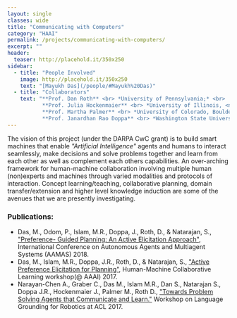 ```yaml
---
layout: single
classes: wide
title: "Communicating with Computers"
category: "HAAI"
permalink: /projects/communicating-with-computers/
excerpt: ""
header:
  teaser: http://placehold.it/350x250
sidebar:
  - title: "People Involved"
    image: http://placehold.it/350x250
    text: "[Mayukh Das](/people/#Mayukh%20Das)"
  - title: "Collaborators"
    text: "**Prof. Dan Roth** <br> *University of Pennsylvania;* <br>
           **Prof. Julia Hockenmaier** <br> *University of Illinois, <nobr>Urbana-Champaign</nobr>* <br>
           **Prof. Martha Palmer** <br> *University of Colorado, Boulder* <br>
           **Prof. Janardhan Rao Doppa** <br> *Washington State University*"
---
```


The vision of this project (under the DARPA CwC grant) is to build smart machines that enable *"Artificial Intelligence"* agents and humans to interact seamlessly, make decisions and solve problems together and learn from each other as well as complement each others capabilities. An over-arching framework for human-machine collaboration involving multiple human (non)experts and machines through varied modalities and protocols of interaction. Concept learning/teaching, collaborative planning, domain transfer/extension and higher level knowledge induction are some of the avenues that we are presently investigating.

### Publications:
* Das, M., Odom, P., Islam, M.R., Doppa, J., Roth, D., & Natarajan, S., ["Preference- Guided Planning: An Active Elicitation Approach"](https://dl.acm.org/citation.cfm?id=3238024), International Conference on Autonomous Agents and Multiagent Systems (AAMAS) 2018.
* Das, M., Islam, M.R., Doppa, J.R., Roth, D., & Natarajan, S., ["Active Preference Elicitation for Planning"](http://blogs.parc.com/aaai-17/files/2017/01/15198-65466-3-SM.pdf), Human-Machine Collaborative Learning workshop(@ AAAI) 2017.
* Narayan-Chen A., Graber C., Das M., Islam M.R., Dan S., Natarajan S., Doppa J.R., Hockenmaier J., Palmer M., Roth D., ["Towards Problem Solving Agents that Communicate and Learn."](http://www.aclweb.org/anthology/W17-2812) Workshop on Language Grounding for Robotics at ACL 2017.




<!--
---
layout: single
title: "Communicating with Computers"
permalink: /projects/communicating-with-computers/
excerpt: "The grand vision of smart machines is when intelligent machines and humans will interact, make decisions and solve problems together and learn from as well as complement each others capabilities."
---
-->
<!--
## People Involved:

* Mayukh Das
* Shuo Yang
* Phillip Odom

The grand vision of smart machines is enabling AI agents and humans to interact seamlessly, make decisions and solve problems together and learn from as well as complement each others capabilities. We share such a vision and we build frameworks and techniques to leverage human knowledge in creating smarter sequential decision-making and predictive systems and protocols for such knowledge elicitation.

Our research includes, but is not limited to, knowledge-augmented Statistical Relational Learning, human guided and collaborative decision-making and planning (esp. in stochastic, partially observable, semi-structured environments), "active" human-AI interaction, various modalities of human guidance and, finally, successful application of such systems to real-world tasks such as Health, Biomedicine and Finance.

Concept learning, domain transfer/extension and higher level knowledge induction are some additional interesting research ventures (motivated by DARPA 'Communicating with Computers'). We aim for an over-arching framework for human-AI collaboration involving multiple human (non)experts and machines with varied modalities of interaction.

## References:

* Das, M., Odom, P., Islam, M.R., Doppa, J., Roth, D., & Natarajan, S., "Preference- Guided Planning: An Active Elicitation Approach", International Conference on Autonomous Agents and Multiagent Systems (AAMAS) 2018.
* Das, M., Islam, M.R., Doppa, J.R., Roth, D., & Natarajan, S., "Active Preference Elicitation for Planning", Human-Machine Collaborative Learning workshop(@ AAAI) 2017.
* Narayan-Chen A., Graber C., Das M., Islam M.R., Dan S., Natarajan S., Doppa J.R., Hockenmaier J., Palmer M., Roth D., "Towards Problem Solving Agents that Communicate and Learn." Workshop on Language Grounding for Robotics at ACL 2017.
* Alexander L. Hayes, Mayukh Das, Phillip Odom, Sriraam Natarajan. "User Friendly Automatic Construction of Background Knowledge: Mode Construction from ER Diagrams." Knowledge Capture Conference 2017.
* Odom, P., & Natarajan, S., "Active Advice Seeking for Inverse Reinforcement Learning", International Conference on Autonomous Agents and Multiagent Systems (AAMAS) 2016.
* Odom, P., & Natarajan, S., "Actively Interacting with Experts: A Probabilistic Logic Approach", European Conference on Machine Learning and Principles of Knowledge Discovery in Databases (ECMLPKDD) 2016.
* Odom, P., Kumaraswamy, R., Kersting, K., & Natarajan, S., "Learning through Advice-Seeking via Transfer", International Conference on Inductive Logic Programming (ILP) 2016.
* Odom, P., Khot, T., Porter, R., & Natarajan, S., "Knowledge-Based Probabilistic Logic Learning", Twenty-Ninth AAAI Conference on Artificial Intelligence (AAAI) 2015.
* Odom, P., Bangera, V., Khot, T., Page, D., & Natarajan, S., "Extracting Adverse Drug Events from Text using Human Advice", Artificial Intelligence in Medicine (AIME) 2015.
* Yang, S., Khot, T., Kersting, K., Kunapuli, G., Hauser, K., & Natarajan, S., "Learning from Imbalanced Data in Relational Domains: A Soft Margin Approach", International Conference on Data Mining (ICDM) 2014.
* Yang, S., & Natarajan, S., "Knowledge Intensive Learning: Combining Qualitative Constraints with Causal Independence for Parameter Learning in Probabilistic Models", European Conference on Machine Learning, (ECMLPKDD) 2013.
-->
